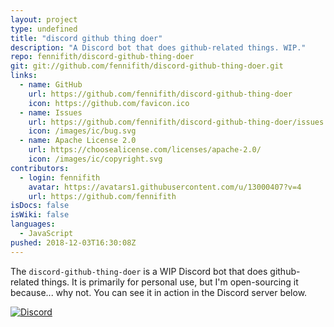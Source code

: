 ```yaml
---
layout: project
type: undefined
title: "discord github thing doer"
description: "A Discord bot that does github-related things. WIP."
repo: fennifith/discord-github-thing-doer
git: git://github.com/fennifith/discord-github-thing-doer.git
links:
  - name: GitHub
    url: https://github.com/fennifith/discord-github-thing-doer
    icon: https://github.com/favicon.ico
  - name: Issues
    url: https://github.com/fennifith/discord-github-thing-doer/issues
    icon: /images/ic/bug.svg
  - name: Apache License 2.0
    url: https://choosealicense.com/licenses/apache-2.0/
    icon: /images/ic/copyright.svg
contributors:
  - login: fennifith
    avatar: https://avatars1.githubusercontent.com/u/13000407?v=4
    url: https://github.com/fennifith
isDocs: false
isWiki: false
languages:
  - JavaScript
pushed: 2018-12-03T16:30:08Z
---
```


The `discord-github-thing-doer` is a WIP Discord bot that does github-related things. It is primarily for personal use, but I'm open-sourcing it because... why not. You can see it in action in the Discord server below.

[![Discord](https://img.shields.io/discord/514625116706177035.svg)](https://discord.gg/KPqbBjS)
